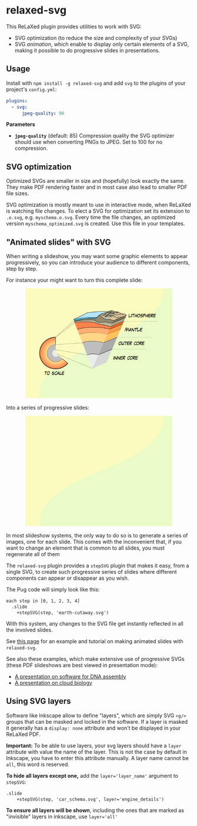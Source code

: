 # relaxed-svg

This ReLaXed plugin provides utilities to work with SVG:

- SVG optimization (to reduce the size and complexity of your SVGs)
- SVG *animation*, which enable to display only certain elements of a SVG,
  making it possible to do progressive slides in presentations.


## Usage

Install with ``npm install -g relaxed-svg`` and add ``svg`` to the plugins of
your project's ``config.yml``:

```yaml
plugins:
  - svg:
      jpeg-quality: 90
```

**Parameters**
- **``jpeg-quality``** (default: 85) Compression quality the SVG optimizer should
  use when converting PNGs to JPEG. Set to 100 for no compression.

## SVG optimization

Optimized SVGs are smaller in size and (hopefully) look exactly the same. They
make PDF rendering faster and in most case also lead to smaller PDF file sizes.

SVG optimization is mostly meant to use in interactive mode, when ReLaXed is
watching file changes. To elect a SVG for optimization set its extension
to ``.o.svg``, e.g. ``myschema.o.svg``. Every time the file changes, an
optimized version ``myschema_optimized.svg`` is created. Use this file in your
templates.

## "Animated slides" with SVG

When writing a slideshow, you may want some graphic elements to appear progressively, so you can introduce your audience to different components, step by step.

For instance your might want to turn this complete slide:

<p align='center'>
  <img width="400px" src= "https://github.com/RelaxedJS/relaxed-svg/raw/master/examples/animated_slides/full_slide.png" />
</p>

Into a series of progressive slides:

<p align='center'>
  <img  width="400px" src= "https://github.com/RelaxedJS/relaxed-svg/raw/master/examples/animated_slides/animated_slides.gif" />
</p>

In most slideshow systems, the only way to do so is to generate a series of images, one for each slide. This comes with the inconvenient that, if you want to change an element that is common to all slides, you must regenerate all of them

The ``relaxed-svg`` plugin provides a ``stepSVG`` plugin that makes it easy, from a single SVG, to create such progressive series of slides where different components can appear or disappear as you wish.

The Pug code will simply look like this:

```pug
each step in [0, 1, 2, 3, 4]
  .slide
    +stepSVG(step, 'earth-cutaway.svg')
```

With this system, any changes to the SVG file get instantly reflected in all the involved slides.

See [this page](https://github.com/RelaxedJS/relaxed-svg/tree/master/examples/animated_slides) for an example and tutorial on making animated slides with ``relaxed-svg``.

See also these examples, which make extensive use of progressive SVGs (these PDF slideshows are best viewed in presentation mode):

- [A presentation on software for DNA assembly](https://github.com/Edinburgh-Genome-Foundry/egf-shared-documents/blob/master/slideshows/eastbio_dundee_2018/sample.pdf)
- [A presentation on cloud biology](https://github.com/Edinburgh-Genome-Foundry/egf-shared-documents/blob/master/slideshows/bbsrc_skills_school_2018/sample.pdf)

## Using SVG layers

Software like Inkscape allow to define "layers", which are simply SVG ``<g/>`` groups
that can be masked and locked in the software. If a layer is masked it generally
has a ``display: none`` attribute and won't be displayed in your ReLaXed PDF.

**Important:** To be able to use layers, your svg layers should have a
``layer`` attribute with value the name of the layer. This is not the case by
default in Inkscape, you have to enter this attribute manually. A layer name
cannot be ``all``, this word is reserved.

**To hide all layers except one,** add the ``layer='layer_name'`` argument to
``stepSVG``:

```
.slide
    +stepSVG(step, 'car_schema.svg', layer='engine_details')
```

**To ensure all layers will be shown**, including the ones that are marked as
"invisible" layers in inkscape, use ``layer='all'`` 